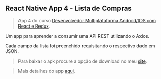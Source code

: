 ## React Native App 4 - Lista de Compras
>App 4 do curso [Desenvolvedor Multiplataforma Android/IOS com React e Redux](https://udemy.com/desenvolvedor-multiplataforma-androidios-com-react-e-redux/).

Um app para aprender a consumir uma API REST utilizando o Axios.

Cada campo da lista foi preenchido requisitando o respectivo dado em JSON.

>Para baixar o apk procure a opção de download no meu [site](https://sammuelgr.github.io/home#apps).

>Mais detalhes do app [aqui](https://sammuelgr.github.io/apps#app4).
